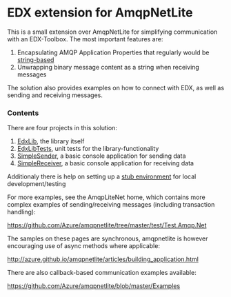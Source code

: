 # EDX extension for AmqpNetLite

This is a small extension over AmqpNetLite for simplifying communication with an EDX-Toolbox. The most important features are:

1. Encapsulating AMQP Application Properties that regularly would be [string-based](EdxLib/Constants.cs) 
1. Unwrapping binary message content as a string when receiving messages

The solution also provides examples on how to connect with EDX, as well as sending and receiving messages.

### Contents
There are four projects in this solution: 
1. [EdxLib](EdxLib), the library itself
1. [EdxLibTests](EdxLibTests), unit tests for the library-functionality
1. [SimpleSender](SimpleSender), a basic console application for sending data
1. [SimpleReceiver](SimpleReceiver), a basic console application for receiving data

Additionaly there is help on setting up a [stub environment](SETUP.md) for local development/testing

For more examples, see the AmqpLiteNet home, which contains more complex examples of sending/receiving messages (including transaction handling):

https://github.com/Azure/amqpnetlite/tree/master/test/Test.Amqp.Net

The samples on these pages are synchronous, amqpnetlite is however encouraging use of async methods where applicable:

http://azure.github.io/amqpnetlite/articles/building_application.html

There are also callback-based communication examples available: 

https://github.com/Azure/amqpnetlite/blob/master/Examples
